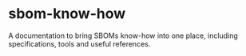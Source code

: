 # sbom-know-how
A documentation to bring SBOMs know-how into one place, including specifications, tools and useful references.
